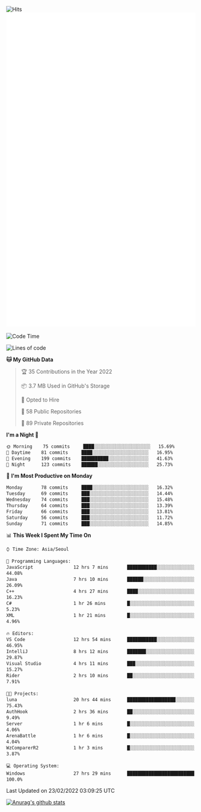 ![Hits](https://hits.seeyoufarm.com/api/count/incr/badge.svg?url=https%3A%2F%2Fgithub.com%2Fkokose1234&count_bg=%2379C83D&title_bg=%23555555&icon=apple.svg&icon_color=%23E7E7E7&title=hits&edge_flat=false)
<br/>
![Metrics](https://github.com/kokose1234/kokose1234/blob/main/github-metrics.svg)

<!--START_SECTION:waka-->
![Code Time](http://img.shields.io/badge/Code%20Time-499%20hrs%2053%20mins-blue)

![Lines of code](https://img.shields.io/badge/From%20Hello%20World%20I%27ve%20Written-8%20Million%20lines%20of%20code-blue)

**🐱 My GitHub Data** 

> 🏆 35 Contributions in the Year 2022
 > 
> 📦 3.7 MB Used in GitHub's Storage 
 > 
> 💼 Opted to Hire
 > 
> 📜 58 Public Repositories 
 > 
> 🔑 89 Private Repositories  
 > 
**I'm a Night 🦉** 

```text
🌞 Morning    75 commits     ████░░░░░░░░░░░░░░░░░░░░░   15.69% 
🌆 Daytime    81 commits     ████░░░░░░░░░░░░░░░░░░░░░   16.95% 
🌃 Evening    199 commits    ██████████░░░░░░░░░░░░░░░   41.63% 
🌙 Night      123 commits    ██████░░░░░░░░░░░░░░░░░░░   25.73%

```
📅 **I'm Most Productive on Monday** 

```text
Monday       78 commits     ████░░░░░░░░░░░░░░░░░░░░░   16.32% 
Tuesday      69 commits     ███░░░░░░░░░░░░░░░░░░░░░░   14.44% 
Wednesday    74 commits     ███░░░░░░░░░░░░░░░░░░░░░░   15.48% 
Thursday     64 commits     ███░░░░░░░░░░░░░░░░░░░░░░   13.39% 
Friday       66 commits     ███░░░░░░░░░░░░░░░░░░░░░░   13.81% 
Saturday     56 commits     ███░░░░░░░░░░░░░░░░░░░░░░   11.72% 
Sunday       71 commits     ███░░░░░░░░░░░░░░░░░░░░░░   14.85%

```


📊 **This Week I Spent My Time On** 

```text
⌚︎ Time Zone: Asia/Seoul

💬 Programming Languages: 
JavaScript               12 hrs 7 mins       ███████████░░░░░░░░░░░░░░   44.08% 
Java                     7 hrs 10 mins       ██████░░░░░░░░░░░░░░░░░░░   26.09% 
C++                      4 hrs 27 mins       ████░░░░░░░░░░░░░░░░░░░░░   16.23% 
C#                       1 hr 26 mins        █░░░░░░░░░░░░░░░░░░░░░░░░   5.23% 
XML                      1 hr 21 mins        █░░░░░░░░░░░░░░░░░░░░░░░░   4.96%

🔥 Editors: 
VS Code                  12 hrs 54 mins      ███████████░░░░░░░░░░░░░░   46.95% 
IntelliJ                 8 hrs 12 mins       ███████░░░░░░░░░░░░░░░░░░   29.87% 
Visual Studio            4 hrs 11 mins       ███░░░░░░░░░░░░░░░░░░░░░░   15.27% 
Rider                    2 hrs 10 mins       ██░░░░░░░░░░░░░░░░░░░░░░░   7.91%

🐱‍💻 Projects: 
luna                     20 hrs 44 mins      ██████████████████░░░░░░░   75.43% 
AuthHook                 2 hrs 36 mins       ██░░░░░░░░░░░░░░░░░░░░░░░   9.49% 
Server                   1 hr 6 mins         █░░░░░░░░░░░░░░░░░░░░░░░░   4.06% 
ArenaBattle              1 hr 6 mins         █░░░░░░░░░░░░░░░░░░░░░░░░   4.04% 
WzComparerR2             1 hr 3 mins         █░░░░░░░░░░░░░░░░░░░░░░░░   3.87%

💻 Operating System: 
Windows                  27 hrs 29 mins      █████████████████████████   100.0%

```


 Last Updated on 23/02/2022 03:09:25 UTC
<!--END_SECTION:waka-->

[![Anurag's github stats](https://github-readme-stats.vercel.app/api?username=kokose1234&theme=dracula)](https://github.com/anuraghazra/github-readme-stats)



	
